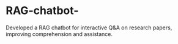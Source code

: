 # RAG-chatbot-
Developed a RAG chatbot for interactive Q&amp;A on research papers, improving comprehension and assistance.
